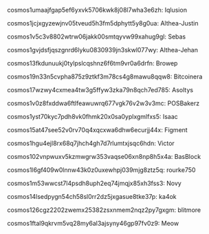 cosmos1umaajfgap5ef6yxvk5706kwk8j08l7wha3e6zh: Iqlusion

cosmos1jcjxgyzewjnv05tveud5h3fm5dphytt5y8g0ua: Althea-Justin

cosmos1v5c3v8802wtrw06jakk00smtqyvw99xahug9gl: Sebas

cosmos1gvjdsfjqszgnrd6lyku0830939jn3skwl077wy: Althea-Jehan

cosmos13fkdunuukj0tylpslcqshnz6f6tm9vr0a6drfn: Browep

cosmos19n33n5cvpha875z9ztkf3m78cs4g8mawu8qqw8: Bitcoinera

cosmos17wzwy4cxmea4tw3g5ffyw3zka79n8qch7ed785: Asoltys

cosmos1v0z8fxddwa6ftlfeawuwrq677vgk76v2w3v3mc: POSBakerz

cosmos1yst70kyc7pdh8vk0fhmk20x0sa0yplxgmlfxs5: Isaac

cosmos15at47see52v0rv70q4xqcxwa6dhw6ecurjj44x: Figment

cosmos1hgu4ejl8rx68q7jhch4gh7d7rlumtxjsqc6hdn: Victor

cosmos102vnpwuxv5kzmwgrw353vaqse06xn8np8h5x4a: BasBlock

cosmos1l6gf409w0lnnw43k0z0uxewhpj039mjg8ztz5q: rourke750

cosmos1m53wwcst7l4psdh8uph2eq74jmqjx85xh3fss3: Novy

cosmos14lsedpygn54ch58sl0rr2dz5jxgasue8tke37p: ka4ok

cosmos126cgz2202zwemx25382zsxnmem2nqz2py7gxgm: blitmore

cosmos1ftal9qkrvm5vq28my6al3ajsyny46gp97fv0z9: Meow
